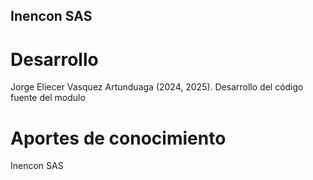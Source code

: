 Inencon SAS
----------

Desarrollo
==========
Jorge Eliecer Vasquez Artunduaga (2024, 2025). Desarrollo del código fuente del modulo

Aportes de conocimiento
=======================
Inencon SAS
